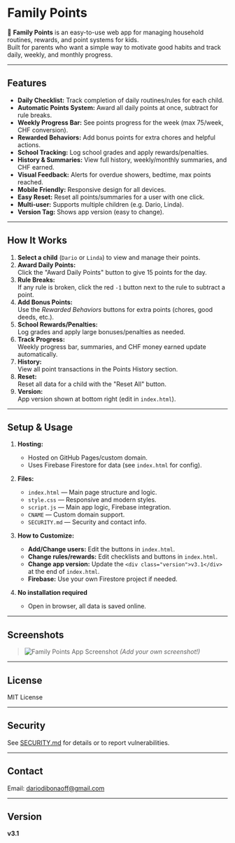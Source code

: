 # Family Points

🌟 **Family Points** is an easy-to-use web app for managing household routines, rewards, and point systems for kids.  
Built for parents who want a simple way to motivate good habits and track daily, weekly, and monthly progress.

---

## Features

- **Daily Checklist:** Track completion of daily routines/rules for each child.
- **Automatic Points System:** Award all daily points at once, subtract for rule breaks.
- **Weekly Progress Bar:** See points progress for the week (max 75/week, CHF conversion).
- **Rewarded Behaviors:** Add bonus points for extra chores and helpful actions.
- **School Tracking:** Log school grades and apply rewards/penalties.
- **History & Summaries:** View full history, weekly/monthly summaries, and CHF earned.
- **Visual Feedback:** Alerts for overdue showers, bedtime, max points reached.
- **Mobile Friendly:** Responsive design for all devices.
- **Easy Reset:** Reset all points/summaries for a user with one click.
- **Multi-user:** Supports multiple children (e.g. Dario, Linda).
- **Version Tag:** Shows app version (easy to change).

---

## How It Works

1. **Select a child** (`Dario` or `Linda`) to view and manage their points.
2. **Award Daily Points:**  
   Click the "Award Daily Points" button to give 15 points for the day.
3. **Rule Breaks:**  
   If any rule is broken, click the red `-1` button next to the rule to subtract a point.
4. **Add Bonus Points:**  
   Use the *Rewarded Behaviors* buttons for extra points (chores, good deeds, etc.).
5. **School Rewards/Penalties:**  
   Log grades and apply large bonuses/penalties as needed.
6. **Track Progress:**  
   Weekly progress bar, summaries, and CHF money earned update automatically.
7. **History:**  
   View all point transactions in the Points History section.
8. **Reset:**  
   Reset all data for a child with the "Reset All" button.
9. **Version:**  
   App version shown at bottom right (edit in `index.html`).

---

## Setup & Usage

1. **Hosting:**  
   - Hosted on GitHub Pages/custom domain.
   - Uses Firebase Firestore for data (see `index.html` for config).

2. **Files:**  
   - `index.html` — Main page structure and logic.
   - `style.css` — Responsive and modern styles.
   - `script.js` — Main app logic, Firebase integration.
   - `CNAME` — Custom domain support.
   - `SECURITY.md` — Security and contact info.

3. **How to Customize:**
   - **Add/Change users:** Edit the buttons in `index.html`.
   - **Change rules/rewards:** Edit checklists and buttons in `index.html`.
   - **Change app version:** Update the `<div class="version">v3.1</div>` at the end of `index.html`.
   - **Firebase:** Use your own Firestore project if needed.

4. **No installation required**  
   - Open in browser, all data is saved online.

---

## Screenshots

> ![Family Points App Screenshot](https://familypoints.master3d.net/screenshot.png)
*(Add your own screenshot!)*

---

## License

MIT License

---

## Security

See [SECURITY.md](SECURITY.md) for details or to report vulnerabilities.

---

## Contact

Email: dariodibonaoff@gmail.com

---

## Version

**v3.1**
